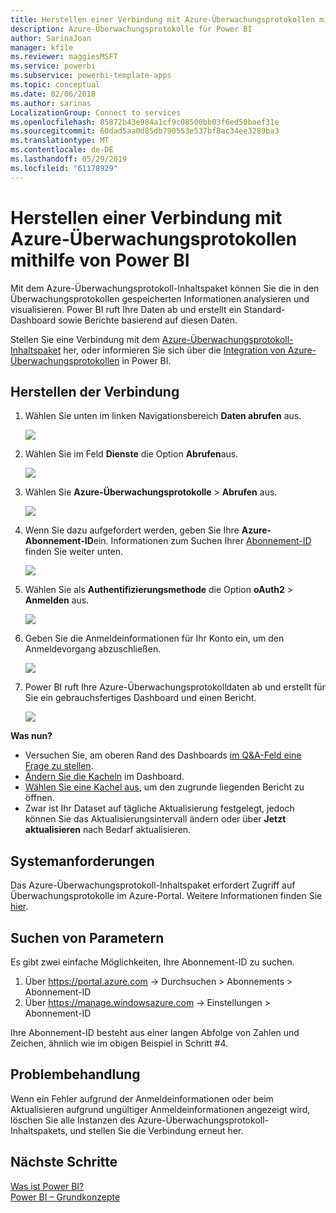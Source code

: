 ```yaml
---
title: Herstellen einer Verbindung mit Azure-Überwachungsprotokollen mithilfe von Power BI
description: Azure-Überwachungsprotokolle für Power BI
author: SarinaJoan
manager: kfile
ms.reviewer: maggiesMSFT
ms.service: powerbi
ms.subservice: powerbi-template-apps
ms.topic: conceptual
ms.date: 02/06/2018
ms.author: sarinas
LocalizationGroup: Connect to services
ms.openlocfilehash: 85872b43e984a1cf9c08500bb03f6ed50baef31e
ms.sourcegitcommit: 60dad5aa0d85db790553e537bf8ac34ee3289ba3
ms.translationtype: MT
ms.contentlocale: de-DE
ms.lasthandoff: 05/29/2019
ms.locfileid: "61178929"
---
```

# <a name="connect-to-azure-audit-logs-with-power-bi"></a>Herstellen einer Verbindung mit Azure-Überwachungsprotokollen mithilfe von Power BI
Mit dem Azure-Überwachungsprotokoll-Inhaltspaket können Sie die in den Überwachungsprotokollen gespeicherten Informationen analysieren und visualisieren. Power BI ruft Ihre Daten ab und erstellt ein Standard-Dashboard sowie Berichte basierend auf diesen Daten.

Stellen Sie eine Verbindung mit dem [Azure-Überwachungsprotokoll-Inhaltspaket](https://app.powerbi.com/getdata/services/azure-audit-logs) her, oder informieren Sie sich über die [Integration von Azure-Überwachungsprotokollen](https://powerbi.microsoft.com/integrations/azure-audit-logs) in Power BI.

## <a name="how-to-connect"></a>Herstellen der Verbindung
1. Wählen Sie unten im linken Navigationsbereich **Daten abrufen** aus.  
   
    ![](media/service-connect-to-azure-audit-logs/getdata.png)
2. Wählen Sie im Feld **Dienste** die Option **Abrufen**aus.  
   
    ![](media/service-connect-to-azure-audit-logs/services.png) 
3. Wählen Sie **Azure-Überwachungsprotokolle**  >  **Abrufen** aus.  
   
   ![](media/service-connect-to-azure-audit-logs/azureauditlogs.png)
4. Wenn Sie dazu aufgefordert werden, geben Sie Ihre **Azure-Abonnement-ID**ein. Informationen zum Suchen Ihrer [Abonnement-ID](#FindingParams) finden Sie weiter unten.   
   
    ![](media/service-connect-to-azure-audit-logs/parameters.png)
5. Wählen Sie als **Authentifizierungsmethode** die Option **oAuth2** \> **Anmelden** aus.
   
    ![](media/service-connect-to-azure-audit-logs/creds.png)
6. Geben Sie die Anmeldeinformationen für Ihr Konto ein, um den Anmeldevorgang abzuschließen.
   
    ![](media/service-connect-to-azure-audit-logs/login.png)
7. Power BI ruft Ihre Azure-Überwachungsprotokolldaten ab und erstellt für Sie ein gebrauchsfertiges Dashboard und einen Bericht. 
   
    ![](media/service-connect-to-azure-audit-logs/dashboard.png)

**Was nun?**

* Versuchen Sie, am oberen Rand des Dashboards [im Q&A-Feld eine Frage zu stellen](consumer/end-user-q-and-a.md).
* [Ändern Sie die Kacheln](service-dashboard-edit-tile.md) im Dashboard.
* [Wählen Sie eine Kachel aus](consumer/end-user-tiles.md), um den zugrunde liegenden Bericht zu öffnen.
* Zwar ist Ihr Dataset auf tägliche Aktualisierung festgelegt, jedoch können Sie das Aktualisierungsintervall ändern oder über **Jetzt aktualisieren** nach Bedarf aktualisieren.

## <a name="system-requirements"></a>Systemanforderungen
Das Azure-Überwachungsprotokoll-Inhaltspaket erfordert Zugriff auf Überwachungsprotokolle im Azure-Portal. Weitere Informationen finden Sie [hier](/azure/azure-resource-manager/resource-group-audit/).

<a name="FindingParams"></a>

## <a name="finding-parameters"></a>Suchen von Parametern
Es gibt zwei einfache Möglichkeiten, Ihre Abonnement-ID zu suchen.

1. Über https://portal.azure.com -&gt; Durchsuchen &gt; Abonnements &gt; Abonnement-ID
2. Über https://manage.windowsazure.com -&gt; Einstellungen &gt; Abonnement-ID

Ihre Abonnement-ID besteht aus einer langen Abfolge von Zahlen und Zeichen, ähnlich wie im obigen Beispiel in Schritt \#4. 

## <a name="troubleshooting"></a>Problembehandlung
Wenn ein Fehler aufgrund der Anmeldeinformationen oder beim Aktualisieren aufgrund ungültiger Anmeldeinformationen angezeigt wird, löschen Sie alle Instanzen des Azure-Überwachungsprotokoll-Inhaltspakets, und stellen Sie die Verbindung erneut her.

## <a name="next-steps"></a>Nächste Schritte
[Was ist Power BI?](power-bi-overview.md)  
[Power BI – Grundkonzepte](consumer/end-user-basic-concepts.md)  


